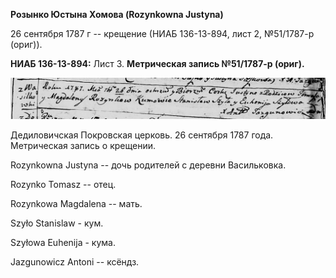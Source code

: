 **Розынко Юстына Хомова (Rozynkowna Justyna)**

26 сентября 1787 г -- крещение (НИАБ 136-13-894, лист 2, №51/1787-р
(ориг)).

**НИАБ 136-13-894:** Лист 3. **Метрическая запись №51/1787-р (ориг).**

![](./media/ff7e8240cd0ab2561daffe45599d877738915e9e.png)

Дедиловичская Покровская церковь. 26 сентября 1787 года. Метрическая
запись о крещении.

Rozynkowna Justyna -- дочь родителей с деревни Васильковка.

Rozynko Tomasz -- отец.

Rozynkowa Magdalena -- мать.

Szyło Stanislaw - кум.

Szyłowa Euhenija - кума.

Jazgunowicz Antoni -- ксёндз.
